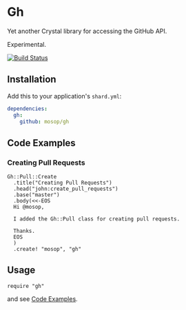# Gh

Yet another Crystal library for accessing the GitHub API.

Experimental.

[![Build Status](https://travis-ci.org/mosop/gh.svg?branch=master)](https://travis-ci.org/mosop/gh)

## Installation

Add this to your application's `shard.yml`:

```yaml
dependencies:
  gh:
    github: mosop/gh
```

<a href="code_examples"></a>

## Code Examples

### Creating Pull Requests

```crystal
Gh::Pull::Create
  .title("Creating Pull Requests")
  .head("john:create_pull_requests")
  .base("master")
  .body(<<-EOS
  Hi @mosop,

  I added the Gh::Pull class for creating pull requests.

  Thanks.
  EOS
  )
  .create! "mosop", "gh"
```

## Usage

```crystal
require "gh"
```

and see [Code Examples](#code_examples).
